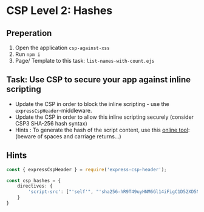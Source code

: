 # CSP Level 2: Hashes

## Preperation

1. Open the application `csp-against-xss`
2. Run `npm i`
3. Page/ Template to this task: `list-names-with-count.ejs`

## Task: Use CSP to secure your app against inline scripting

- Update the CSP in order to block the inline scripting - use the `expressCspHeader`-middleware.
- Update the CSP in order to allow this inline scripting securely (consider CSP3 SHA-256 hash syntax)
- Hints : To generate the hash of the script content, use this  [online tool](report-uri.io/home/hash): (beware of spaces and carriage returns...)


## Hints


```typescript
const { expressCspHeader } = require('express-csp-header');

const csp_hashes = {
    directives: {
        'script-src': ["'self'", "'sha256-hR9T49uyHNM6Gl14iFigC1D52XD5NRR9kaaBx4gYLrc='"]
    }
}

```


